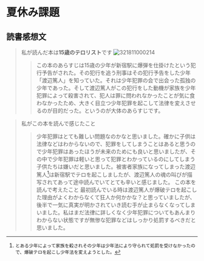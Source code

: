 # 夏休み課題
## 読書感想文
>私が読んだ本は**15歳のテロリスト**です
![321811000214](https://github.com/R-S-Y/book-report/assets/130330443/2f956b26-6d03-4381-9e30-e82399424edd)
>>この本のあらすじは15歳の少年が新宿駅に爆弾を仕掛けたという犯行予告がされた。その犯行を追う刑事はその犯行予告をした少年「渡辺篤人」を知っていた。それは少年犯罪の会で出会った孤独の少年であった。そして渡辺篤人がこの犯行をした動機が家族を少年犯罪によって殺害されて、犯人は罪に問われなかったことが気に食わなかったため、大きく目立つ少年犯罪を起こして法律を変えさせるのが目的だった。というのが大体のあらすじです。

>私がこの本を読んで感じたこと
>>少年犯罪はとても難しい問題なのかなと思いました。確かに子供は法律などはわからないので、犯罪をしてしまうことはあると思うので少年犯罪はあったほうが未来のためにも良いと思いましたが、その中で少年犯罪は軽いと思って犯罪とわかっているのにしてしまう子供たちは嫌いだと思いました。被害者家族になってしまった渡辺篤人[^1]は新宿駅でテロを起こしましたが、渡辺篤人の魂の叫びが描写されてあって途中読んでいてとても辛いと感じました。
>この本を読んで考えたこと
>>最初読んでいる時は渡辺篤人が爆破テロを起こした理由がよくわからなくて狂人か何かかな？と思っていましたが、後半で一気に真実が明かされていき読む手が止まらなくなってしまいました。私はまだ法律に詳しくなく少年犯罪についてもあんまりわからない状態ですが無惨な犯罪などはしっかり処罰するべきだと思いました。


[^1]:```とある少年によって家族を殺されその少年は少年法により守られて処罰を受けなかったので、爆破テロを起こし少年法を変えようとした。```
